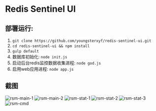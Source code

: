# Redis Sentinel UI

## 部署运行:

1. `git clone https://github.com/youngsterxyf/redis-sentinel-ui.git`
2. `cd redis-sentinel-ui && npm install`
3. `gulp default`
4. 数据库初始化: `node init.js`
5. 启动后台redis监控数据收集进程: `node god.js`
6. 启用web应用进程: `node app.js`

## 截图

![rsm-main-1](https://raw.github.com/youngsterxyf/redis-sentinel-ui/master/screenshot/rsm-main-1.png)
![rsm-main-2](https://raw.github.com/youngsterxyf/redis-sentinel-ui/master/screenshot/rsm-main-2.png)
![rsm-stat-1](https://raw.github.com/youngsterxyf/redis-sentinel-ui/master/screenshot/rsm-stat-1.png)
![rsm-stat-2](https://raw.github.com/youngsterxyf/redis-sentinel-ui/master/screenshot/rsm-stat-2.png)
![rsm-stat-3](https://raw.github.com/youngsterxyf/redis-sentinel-ui/master/screenshot/rsm-stat-3.png)
![rsm-cmd](https://raw.github.com/youngsterxyf/redis-sentinel-ui/master/screenshot/rsm-cmd.png)
